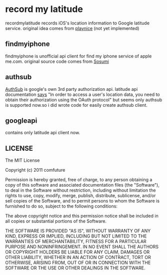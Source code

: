 record my latitude
==================

recordmylatitude records iOS's location information to Google latitude service. original idea comes from [playnice][2] 
(not yet implemented)

findmyiphone
------------

findmyiphone is unofficial api client for find my iphone service of apple me.com.
original source code comes from [Sosumi][1]

authsub
-------

[AuthSub][3] is google's own 3rd party authorization api.
latitude api documentation [says][4] "In order to access a user's location data, you need to obtain their authorization using the OAuth protocol" but seems only authsub is supported now.so i did wrote code for easily create authsub client.

googleapi
---------

contains only latitude api client now.

LICENSE
-------

The MIT License

Copyright (c) 2011 comfuture

Permission is hereby granted, free of charge, to any person obtaining a copy of this software and associated documentation files (the "Software"), to deal in the Software without restriction, including without limitation the rights to use, copy, modify, merge, publish, distribute, sublicense, and/or sell copies of the Software, and to permit persons to whom the Software is furnished to do so, subject to the following conditions:

The above copyright notice and this permission notice shall be included in all copies or substantial portions of the Software.

THE SOFTWARE IS PROVIDED "AS IS", WITHOUT WARRANTY OF ANY KIND, EXPRESS OR IMPLIED, INCLUDING BUT NOT LIMITED TO THE WARRANTIES OF MERCHANTABILITY, FITNESS FOR A PARTICULAR PURPOSE AND NONINFRINGEMENT. IN NO EVENT SHALL THE AUTHORS OR COPYRIGHT HOLDERS BE LIABLE FOR ANY CLAIM, DAMAGES OR OTHER LIABILITY, WHETHER IN AN ACTION OF CONTRACT, TORT OR OTHERWISE, ARISING FROM, OUT OF OR IN CONNECTION WITH THE SOFTWARE OR THE USE OR OTHER DEALINGS IN THE SOFTWARE.


[1]: https://github.com/tylerhall/sosumi
[2]: https://github.com/ablyler/playnice
[3]: http://code.google.com/intl/ko/apis/accounts/docs/AuthSub.html
[4]: http://code.google.com/intl/ko/apis/latitude/v1/using_rest.html#auth
